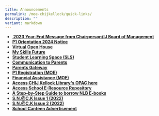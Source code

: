 ```yaml
---
title: Announcements
permalink: /moe-chijkellock/quick-links/
description: ""
variant: markdown
---
```

<ul>
		<li><strong><a href="/files/2023_Files/6_Kellock___2023_Year_End_Message_from_IJBOM_Chairperson.pdf" target="">&nbsp;2023 Year-End Message from Chairperson/IJ Board of Management</a></strong></li>
	<li><strong><a href="https://chijkellock.moe.edu.sg/p1-orientation-2024-notice/" target="">P1 Orientation 2024 Notice</a></strong></li>
	<li><strong><a href="https://sites.google.com/moe.edu.sg/chijkellockvirtualtour2020/home" target="">Virtual Open House</a></strong></li>
<li><strong><a href="https://www.myskillsfuture.gov.sg/content/student/en/primary.html" target="_blank" rel="noopener">My Skills Future</a></strong></li>
<li><strong><a href="https://vle.learning.moe.edu.sg/login" target="_blank" rel="noopener">Student Learning Space (SLS)</a></strong></li>
<li><strong><a href="/parents-portal/communication-to-parents" target="_blank" rel="noopener">Communication to Parents</a></strong></li>
<li><strong><a href="/chijkellock/parents-gateway" target="_blank" rel="noopener">Parents Gateway</a></strong></li>
<li><strong><a href="https://www.moe.gov.sg/primary/p1-registration" target="_blank" rel="noopener">P1 Registration (MOE)</a></strong></li>
	<li><strong><a href="https://www.moe.gov.sg/financial-matters/financial-assistance" target="">Financial Assistance (MOE)</a></strong></li>
<li><strong><a href="https://schoolibrary.moe.edu.sg/chijkellock/cgi-bin/spydus.exe/MSGTRN/WPAC/HOME" target="_blank" rel="noopener">Access CHIJ Kellock Library's OPAC here</a></strong></li>
<li><strong><a href="https://schoolibrary.moe.edu.sg/eresourcespri/cgi-bin/spydus.exe/MSGTRN/WPAC/HOME" target="_blank" rel="noopener">Access School E-Resource Repository</a></strong></li>
<li><strong><a href="https://eresources.nlb.gov.sg/main/Help/Overdrive#libby_app" target="_blank" rel="noopener">A Step-by-Step Guide to borrow NLB E-books</a></strong></li>
<li><strong><a href="https://view.genial.ly/62951da156a41b0013669f7a/dossier-magazine-dossier" target="_blank" rel="noopener">S.N.@C.K Issue 1 (2022)</a></strong></li>		
	<li><strong><a href="https://view.genial.ly/63870c980bebe600195ba9dd/dossier-snack-issue-2-dec-2022" target="_blank" rel="noopener">S.N.@C.K Issue 2 (2022)</a></strong></li>		
	<li><strong><a href="https://chijkellock.moe.edu.sg/schoolcanteen1/" target="">School Canteen Advertisement</a></strong></li>
</ul>